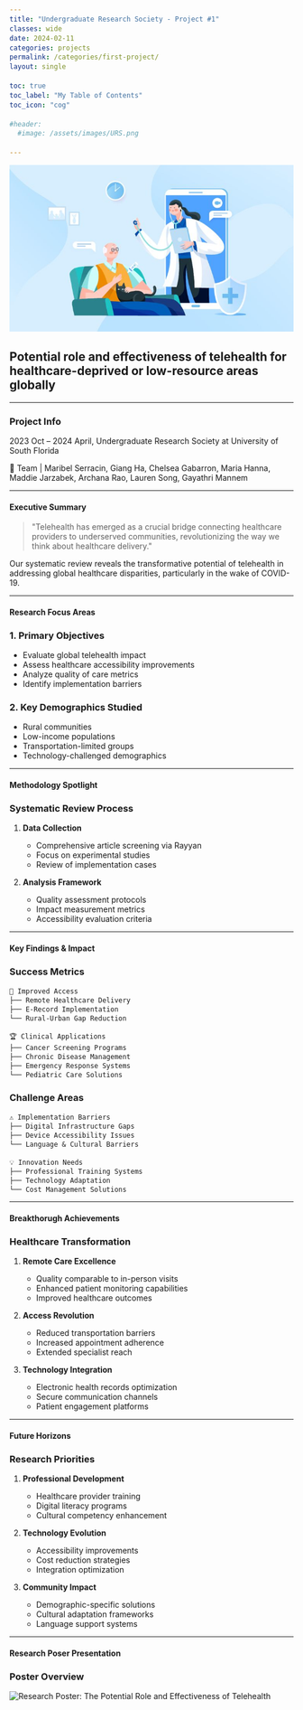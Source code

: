 ```yaml
---
title: "Undergraduate Research Society - Project #1"
classes: wide
date: 2024-02-11
categories: projects
permalink: /categories/first-project/
layout: single

toc: true
toc_label: "My Table of Contents"
toc_icon: "cog"

#header:
  #image: /assets/images/URS.png

---
```


![Telehealth Header Image](/assets/images/telemedicine.jpg)

## Potential role and effectiveness of telehealth for healthcare-deprived or low-resource areas globally

---

### Project Info

2023 Oct – 2024 April, Undergraduate Research Society at University of South Florida 


🔬 Team | Maribel Serracin, Giang Ha, Chelsea Gabarron, Maria Hanna, Maddie Jarzabek, Archana Rao, Lauren Song, Gayathri Mannem

---
#### Executive Summary
> "Telehealth has emerged as a crucial bridge connecting healthcare providers to underserved communities, revolutionizing the way we think about healthcare delivery."

Our systematic review reveals the transformative potential of telehealth in addressing global healthcare disparities, particularly in the wake of COVID-19.

---
#### Research Focus Areas 

### 1. Primary Objectives
- Evaluate global telehealth impact
- Assess healthcare accessibility improvements
- Analyze quality of care metrics
- Identify implementation barriers

### 2. Key Demographics Studied
- Rural communities
- Low-income populations
- Transportation-limited groups
- Technology-challenged demographics

---

#### Methodology Spotlight

### Systematic Review Process
1. **Data Collection**
   - Comprehensive article screening via Rayyan
   - Focus on experimental studies
   - Review of implementation cases

2. **Analysis Framework**
   - Quality assessment protocols
   - Impact measurement metrics
   - Accessibility evaluation criteria

---


#### Key Findings & Impact

### Success Metrics
```
🌟 Improved Access
├── Remote Healthcare Delivery
├── E-Record Implementation
└── Rural-Urban Gap Reduction

🏆 Clinical Applications
├── Cancer Screening Programs
├── Chronic Disease Management
├── Emergency Response Systems
└── Pediatric Care Solutions
```

### Challenge Areas
```
⚠️ Implementation Barriers
├── Digital Infrastructure Gaps
├── Device Accessibility Issues
└── Language & Cultural Barriers

💡 Innovation Needs
├── Professional Training Systems
├── Technology Adaptation
└── Cost Management Solutions
```

---

#### Breakthorugh Achievements

### Healthcare Transformation
1. **Remote Care Excellence**
   - Quality comparable to in-person visits
   - Enhanced patient monitoring capabilities
   - Improved healthcare outcomes

2. **Access Revolution**
   - Reduced transportation barriers
   - Increased appointment adherence
   - Extended specialist reach

3. **Technology Integration**
   - Electronic health records optimization
   - Secure communication channels
   - Patient engagement platforms

---

#### Future Horizons

### Research Priorities
1. **Professional Development**
   - Healthcare provider training
   - Digital literacy programs
   - Cultural competency enhancement

2. **Technology Evolution**
   - Accessibility improvements
   - Cost reduction strategies
   - Integration optimization

3. **Community Impact**
   - Demographic-specific solutions
   - Cultural adaptation frameworks
   - Language support systems

---

#### Research Poser Presentation

### Poster Overview
![Research Poster: The Potential Role and Effectiveness of Telehealth](/assets/images/URSTelehealthGroupPoster-2.jpg)